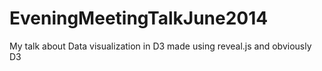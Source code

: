 EveningMeetingTalkJune2014
==========================

My talk about Data visualization in D3 made using reveal.js and obviously D3
